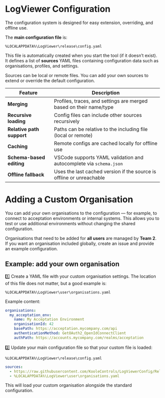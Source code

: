 # LogViewer Configuration

The configuration system is designed for easy extension, overriding, and offline use.

The **main configuration file** is:

`%LOCALAPPDATA%\LogViewer\release\config.yaml`

This file is automatically created when you start the tool (if it doesn’t exist). It defines a list of **sources** YAML files containing configuration data such as organisations, profiles, and settings.

Sources can be local or remote files. You can add your own sources to extend or override the default configuration.

| Feature                   | Description                                                          |
| ------------------------- | -------------------------------------------------------------------- |
| **Merging**               | Profiles, traces, and settings are merged based on their name/type   |
| **Recursive loading**     | Config files can include other sources recursively                   |
| **Relative path support** | Paths can be relative to the including file (local or remote)        |
| **Caching**               | Remote configs are cached locally for offline use                    |
| **Schema-based editing**  | VSCode supports YAML validation and autocomplete via `schema.json`   |
| **Offline fallback**      | Uses the last cached version if the source is offline or unreachable |


# Adding a Custom Organisation

You can add your own organisations to the configuration — for example, to connect to acceptation environments or internal systems. This allows you to test or use additional environments without changing the shared configuration.

Organisations that need to be added for **all users** are managed by **Team 2**.
If you want an organisation included globally, create an issue and provide an example configuration.

## Example: add your own organisation

1️⃣ Create a YAML file with your custom organisation settings.
The location of this file does not matter, but a good example is:

`%LOCALAPPDATA%\LogViewer\user\organisations.yaml`

Example content:

```yaml
organisations:
  my_acceptation_env:
    name: My Acceptation Environment
    organisationId: 42
    basePath: https://acceptation.mycompany.com/api
    authenticationMethod: GetOAuth2_OpenIdConnectClient
    authPath: https://accounts.mycompany.com/realms/acceptation
```

2️⃣ Update your main configuration file so that your custom file is loaded:

`%LOCALAPPDATA%\LogViewer\release\config.yaml`

```yaml
sources:
  - https://raw.githubusercontent.com/KooleControls/LogViewerConfig/Releases/%APPVERSION%/Config/Sources.yaml
  - %LOCALAPPDATA%\LogViewer\user\organisations.yaml
```

This will load your custom organisation alongside the standard configuration.
